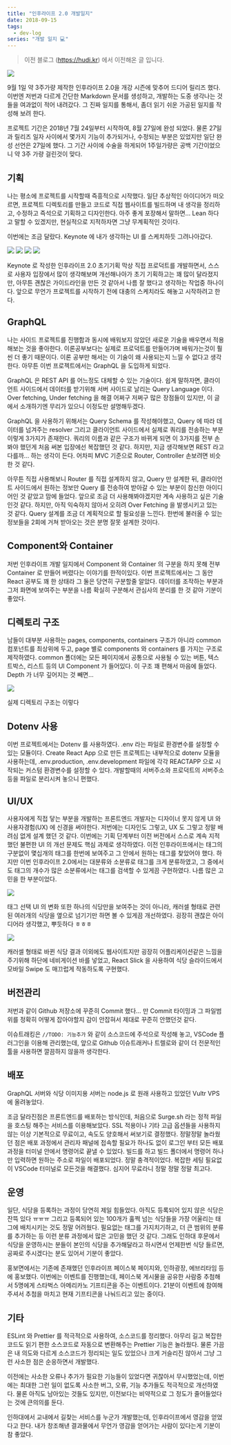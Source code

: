 ```yaml
---
title: "인후라이프 2.0 개발일지"
date: 2018-09-15
tags:
  - dev-log
series: "개발 일지 💻"
---
```


> 이전 블로그 (https://hudi.kr) 에서 이전해온 글 입니다.

![](./og-image.png)

9월 1일 약 3주가량 제작한 인후라이프 2.0을 개강 시즌에 맞추어 드디어 릴리즈 했다. 이번엔 저번과 다르게 간단한 Markdown 문서를 생성하고, 개발하는 도중 생각나는 것들을 여과없이 적어 내려갔다. 그 진짜 일지를 통해서, 좀더 읽기 쉬운 가공된 일지를 작성해 보려 한다.

프로젝트 기간은 2018년 7월 24일부터 시작하여, 8월 27일에 완성 되었다. 물론 27일과 릴리즈 일자 사이에서 몇가지 기능이 추가되거나, 수정되는 부분은 있었지만 일단 완성 선언은 27일에 했다. 그 기간 사이에 수술을 하게되어 1주일가량은 공백 기간이었으니 약 3주 가량 걸린것이 맞다.

## 기획

나는 평소에 프로젝트를 시작할때 즉흥적으로 시작했다. 일단 추상적인 아이디어가 떠오르면, 프로젝트 디렉토리를 만들고 코드로 직접 웹사이트를 빌드하며 내 생각을 정리하고, 수정하고 즉석으로 기획하고 디자인한다. 아주 좋게 포장해서 말하면… Lean 하다고 말할 수 있겠지만, 현실적으로 지적하자면 그냥 무계획적인 것이다.

이번에는 조금 달랐다. Keynote 에 내가 생각하는 UI 를 스케치하듯 그려나아갔다.

![](./keynote1.png)
![](./keynote2.png)
![](./keynote3.png)
![](./keynote4.png)

Keynote 로 작성한 인후라이프 2.0 초기기획
막상 직접 프로덕트를 개발하면서, 스스로 사용자 입장에서 많이 생각해보며 개선해나아가 초기 기획하고는 꽤 많이 달라졌지만, 아무튼 괜찮은 가이드라인을 만든 것 같아서 나름 잘 했다고 생각하는 작업중 하나이다. 앞으로 무언가 프로젝트를 시작하기 전에 대충의 스케치라도 해놓고 시작하려고 한다.

## GraphQL

나는 사이드 프로젝트를 진행함과 동시에 배워보지 않았던 새로운 기술을 배우면서 적용해보는 것을 좋아한다. 이론공부보다는 실제로 프로덕트를 만들어가며 배워가는것이 훨씬 더 좋기 때문이다. 이론 공부만 해서는 이 기술이 왜 사용되는지 느낄 수 없다고 생각한다. 아무튼 이번 프로젝트에서는 GraphQL 을 도입하게 되었다.

GraphQL 은 REST API 를 어느정도 대체할 수 있는 기술이다. 쉽게 말하자면, 클라이언트 사이드에서 데이터를 받기위해 서버 사이드로 날리는 Query Language 이다. Over fetching, Under fetching 을 해결 어쩌구 저쩌구 많은 장점들이 있지만, 이 글에서 소개하기엔 무리가 있으니 이정도만 설명해두겠다.

GraphQL 을 사용하기 위해서는 Query Schema 를 작성해야했고, Query 에 따라 데이터를 넘겨주는 resolver 그리고 클라이언트 사이드에서 실제로 쿼리를 전송하는 부분 이렇게 3가지가 존재한다. 쿼리의 이름과 같은 구조가 바뀌게 되면 이 3가지를 전부 손봐야 했던게 처음 써본 입장에선 복잡했던 것 같다. 하지만, 지금 생각해보면 REST 라고 다를까… 하는 생각이 든다. 어차피 MVC 기준으로 Router, Controller 손보려면 비슷한 것 같다.

아무튼 직접 사용해보니 Router 를 직접 설계하지 않고, Query 만 설계한 뒤, 클라이언트 사이드에서 원하는 정보만 Query 를 전송하여 받아갈 수 있는 부분이 참신한 아이디어인 것 같았고 맘에 들었다. 앞으로 조금 더 사용해봐야겠지만 계속 사용하고 싶은 기술인것 같다. 하지만, 아직 익숙하지 않아서 오히려 Over Fetching 을 발생시키고 있는 것 같다. Query 설계를 조금 더 계획적으로 할 필요성을 느낀다. 한번에 불러올 수 있는 정보들을 2회에 거쳐 받아오는 것은 분명 잘못 설계한 것이다.

## Component와 Container

저번 인후라이프 개발 일지에서 Component 와 Container 의 구분을 하지 못해 전부 Container 로 만들어 버렸다는 이야기를 한적이있다. 이번 프로젝트에서는 그 동안 React 공부도 꽤 한 상태라 그 둘은 당연히 구분할줄 알았다. 데이터를 조작하는 부분과 그저 화면에 보여주는 부분을 나름 확실히 구분해서 관심사의 분리를 한 것 같아 기분이 좋았다.

## 디렉토리 구조

남들이 대부분 사용하는 pages, components, containers 구조가 아니라 common 컴포넌트를 최상위에 두고, page 별로 components 와 containers 를 가지는 구조로 제작하였다. common 폴더에는 모든 페이지에서 공통으로 사용될 수 있는 버튼, 텍스트박스, 리스트 등의 UI Component 가 들어있다. 이 구조 꽤 편해서 마음에 들었다. Depth 가 너무 깊어지는 것 빼면…

![](./dir-structure.png)

실제 디렉토리 구조는 이렇다

## Dotenv 사용

이번 프로젝트에서는 Dotenv 를 사용하였다. .env 라는 파일로 환경변수를 설정할 수 있는 모듈이다. Create React App 으로 만든 프로젝트는 내부적으로 dotenv 모듈을 사용하는데, .env.production, .env.development 파일에 각각 REACTAPP 으로 시작되는 커스텀 환경변수를 설정할 수 있다. 개발할때의 서버주소와 프로덕트의 서버주소 등을 파일로 분리시켜 놓으니 편했다.

## UI/UX

사용자에게 직접 닿는 부분을 개발하는 프론트엔드 개발자는 디자이너 못지 않게 UI 와 사용자경험(UX) 에 신경을 써야한다. 저번에는 디자인도 그렇고, UX 도 그렇고 정말 배려심 없게 설계 했던 것 같다. 이번에는 기획 단계부터 이전 버전에서 스스로 계속 지적했던 불편한 UI 의 개선 문제도 핵심 과제로 생각하였다. 이전 인후라이프에서는 태그의 구분없이 몇십개의 태그를 한번에 보여주고 그 안에서 원하는 태그를 찾았어야 했다. 하지만 이번 인후라이프 2.0에서는 대분류와 소분류로 태그를 크게 분류하였고, 그 중에서도 태그의 개수가 많은 소분류에서는 태그를 검색할 수 있게끔 구현하였다. 나름 많은 고민을 한 부분이었다.

![](./ui-ux.jpeg)

태그 선택 UI 의 변화
또한 하나의 식당만을 보여주는 것이 아니라, 캐러셀 형태로 관련된 여러개의 식당을 옆으로 넘기기만 하면 볼 수 있게끔 개선하였다. 굉장히 괜찮은 아이디어라 생각했고, 뿌듯하다 ㅎㅎㅎ

![](./app-info.png)

캐러셀 형태로 바뀐 식당 결과
이외에도 웹사이트지만 굉장히 어플리케이션같은 느낌을 주기위해 하단에 네비게이션 바를 넣었고, React Slick 을 사용하여 식당 슬라이드에서 모바일 Swipe 도 매끄럽게 작동하도록 구현했다.

## 버전관리

저번과 같이 Github 저장소에 꾸준히 Commit 했다… 만 Commit 타이밍과 그 파일범위를 정확히 어떻게 잡아야할지 감이 안잡혀서 제대로 꾸준히 안했던것 같다.

이슈트래킹은 `//TODO: 기능추가` 와 같이 소스코드에 주석으로 작성해 놓고, VSCode 플러그인을 이용해 관리했는데, 앞으로 Github 이슈트래커나 트렐로와 같이 더 전문적인 툴을 사용하면 깔끔하지 않을까 생각한다.

## 배포

GraphQL 서버와 식당 이미지용 서버는 node.js 로 원래 사용하고 있었던 Vultr VPS 에 올려놓았다.

조금 달라진점은 프론트엔드를 배포하는 방식인데, 처음으로 Surge.sh 라는 정적 파일을 호스팅 해주는 서비스를 이용해보았다. SSL 적용이나 기타 고급 옵션들을 사용하지 않는 이상 기본적으로 무료이고, 속도도 양호해서 써보기로 결정했다. 정말정말 놀라웠던 점은 배포 과정에서 관리자 패널에 접속할 필요가 하나도 없이 로그인 부터 모든 배포 과정을 터미널 안에서 명령어로 끝낼 수 있었다. 빌드를 하고 빌드 폴더에서 명령어 하나만 입력하면 원하는 주소로 파일이 배포되었다. 정말 충격적이었다. 복잡한 세팅 필요없이 VSCode 터미널로 모든것을 해결했다. 심지어 무료라니 정말 정말 정말 최고다.

## 운영

일단, 식당을 등록하는 과정이 당연히 제일 힘들었다. 아직도 등록되어 있지 않은 식당은 잔뜩 있다 ㅠㅠㅠ 그리고 등록되어 있는 100개가 훌쩍 넘는 식당들을 가장 어울리는 태그에 배치시키는 것도 정말 어려웠다. 필요없는 태그를 가지치기하고, 더 큰 범위의 분류를 추가하는 등 이런 분류 과정에서 많은 고민을 했던 것 같다. 그래도 인하대 후문에서 식당을 운영하시는 분들이 본인의 식당을 추가해달라고 하시면서 언제한번 식당 들르면, 공짜로 주시겠다는 분도 있어서 기분이 좋았다.

홍보면에서는 기존에 존재했던 인후라이프 페이스북 페이지와, 인하광장, 에브리타임 등에 홍보했다. 이번에는 이벤트를 진행했는데, 페이스북 게시물을 공유한 사람중 추첨해서 5명에게 스타벅스 아메리카노 기프티콘을 주는 이벤트이다. 21분이 이벤트에 참여해주셔서 추첨을 마치고 현재 기프티콘을 나눠드리고 있는 중이다.

## 기타

ESLint 와 Prettier 를 적극적으로 사용하여, 소스코드를 정리했다. 아무리 길고 복잡한 코드도 읽기 편한 소스코드로 자동으로 변환해주는 Prettier 기능은 놀라웠다. 물론 가끔은 내 의도와 다르게 소스코드가 정리되는 일도 있었으나 크게 거슬리진 않아서 그냥 그런 사소한 점은 순응하면서 개발했다.

이전에는 사소한 오류나 추가가 필요한 기능들이 있었다면 귀찮아서 무시했었는데, 이번에는 최대한 그런 일이 없도록 사소한 버그, 오류, 기능 추가들도 적극적으로 개선하였다. 물론 아직도 남아있는 것들도 있지만, 이전보다는 비약적으로 그 정도가 줄어들었다는 것에 큰의의를 둔다.

인하대에서 교내에서 길찾는 서비스를 누군가 개발했는데, 인후라이프에서 영감을 얻었다고 한다. 내가 창조해낸 결과물에서 무언가 영감을 얻어가는 사람이 있다는게 기분이 참 좋았다.

